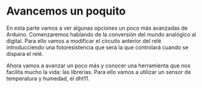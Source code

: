 # Avancemos un poquito
En esta parte vamos a ver algunas opciones un poco más avanzadas de Arduino.
Comenzaremos hablando de la conversión del mundo analógico al digital. Para ello vamos a modificar el circuito anterior del 
relé introducciendo una fotoresistencia que será la que controlará cuando se dispara el relé.



Ahora vamos a avanzar un poco más y conocer una herramienta que nos facilita mucho la vida: las librerías.
Para ello vamos a utilizar un sensor de temperatura y humedad, el dht11.

